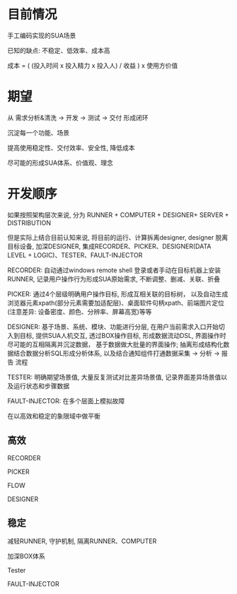 # 目前情况

手工编码实现的SUA场景

已知的缺点: 不稳定、低效率、成本高

成本  = ( (投入时间 x 投入精力 x 投入人) / 收益 ) x 使用方价值

# 期望

从 需求分析&清洗 -> 开发 -> 测试 -> 交付 形成闭环

沉淀每一个功能、场景

提高使用稳定性、交付效率、安全性, 降低成本

尽可能的形成SUA体系、价值观、理念

# 开发顺序

如果按照架构层次来说, 分为 RUNNER + COMPUTER + DESIGNER+ SERVER + DISTRIBUTION

但是实际上结合目前认知来说, 将目前的运行、计算拆离designer, designer 脱离目标设备, 加深DESIGNER, 集成RECORDER、PICKER、DESIGNER(DATA LEVEL + LOGIC)、TESTER、FAULT-INJECTOR

RECORDER: 自动通过windows remote shell 登录或者手动在目标机器上安装RUNNER, 记录用户操作行为形成SUA原始需求, 不断调整、删减、关联、折叠

PICKER: 通过4个层级明确用户操作目标, 形成互相关联的目标树， 以及自动生成浏览器元素xpath(部分元素需要加适配层)、桌面软件句柄xpath、前端图片定位(注意差异: 设备密度、颜色、分辨率、屏幕高宽)等等

DESIGNER: 基于场景、系统、模块、功能进行分层, 在用户当前需求入口开始切入到目标, 提供SUA人机交互, 透过BOX操作目标, 形成数据流动DSL, 界面操作时尽可能的互相隔离并沉淀数据， 基于数据做大批量的界面操作; 抽离形成结构化数据结合数据分析SQL形成分析体系, 以及结合通知组件打通数据采集 -> 分析 -> 报告 流程

TESTER: 明确期望场景值, 大量反复测试对比差异场景值, 记录界面差异场景值以及运行状态和步骤数据

FAULT-INJECTOR: 在多个层面上模拟故障



在以高效和稳定的象限域中做平衡

## 高效

RECORDER

PICKER

FLOW

DESIGNER



## 稳定

减轻RUNNER, 守护机制, 隔离RUNNER、COMPUTER

加深BOX体系

Tester

FAULT-INJECTOR

